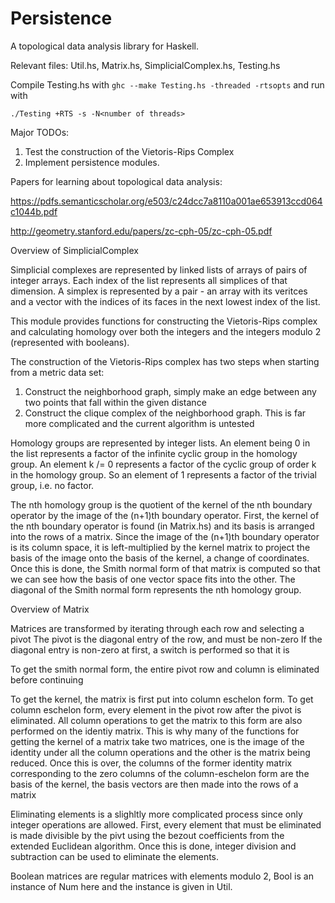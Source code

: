# Persistence
A topological data analysis library for Haskell.

Relevant files: Util.hs, Matrix.hs, SimplicialComplex.hs, Testing.hs

Compile Testing.hs with `ghc --make Testing.hs -threaded -rtsopts` and run with 

    ./Testing +RTS -s -N<number of threads>

Major TODOs:
1) Test the construction of the Vietoris-Rips Complex
2) Implement persistence modules.

Papers for learning about topological data analysis:

https://pdfs.semanticscholar.org/e503/c24dcc7a8110a001ae653913ccd064c1044b.pdf

http://geometry.stanford.edu/papers/zc-cph-05/zc-cph-05.pdf

Overview of SimplicialComplex

Simplicial complexes are represented by linked lists of arrays of pairs of integer arrays.
Each index of the list represents all simplices of that dimension.
A simplex is represented by a pair - an array with its veritces and a vector with the indices
of its faces in the next lowest index of the list.

This module provides functions for constructing the Vietoris-Rips complex and calculating homology
over both the integers and the integers modulo 2 (represented with booleans).

The construction of the Vietoris-Rips complex has two steps when starting from a metric data set:
1) Construct the neighborhood graph, simply make an edge between any two points that fall within the given distance
2) Construct the clique complex of the neighborhood graph. This is far more complicated and the current algorithm is untested

Homology groups are represented by integer lists. An element being 0 in the list represents a factor
of the infinite cyclic group in the homology group. An element k /= 0 represents a factor of the
cyclic group of order k in the homology group. So an element of 1 represents a factor of the trivial group, i.e. no factor.

The nth homology group is the quotient of the kernel of the nth boundary operator by the image of the (n+1)th boundary operator.
First, the kernel of the nth boundary operator is found (in Matrix.hs) and its basis is arranged into the rows of a matrix.
Since the image of the (n+1)th boundary operator is its column space, it is left-multiplied by the kernel matrix
to project the basis of the image onto the basis of the kernel, a change of coordinates. Once this is done,
the Smith normal form of that matrix is computed so that we can see how the basis of one vector space fits into the other.
The diagonal of the Smith normal form represents the nth homology group.

Overview of Matrix

Matrices are transformed by iterating through each row and selecting a pivot
The pivot is the diagonal entry of the row, and must be non-zero
If the diagonal entry is non-zero at first, a switch is performed so that it is

To get the smith normal form, the entire pivot row and column is eliminated before continuing

To get the kernel, the matrix is first put into column eschelon form. To get column eschelon form,
every element in the pivot row after the pivot is eliminated. All column operations to get the
matrix to this form are also performed on the identiy matrix. This is why many of the functions
for getting the kernel of a matrix take two matrices, one is the image of the identity under all
the column operations and the other is the matrix being reduced. Once this is over, the columns of
the former identity matrix corresponding to the zero columns of the column-eschelon form are the
basis of the kernel, the basis vectors are then made into the rows of a matrix

Eliminating elements is a slighltly more complicated process since only integer operations are allowed.
First, every element that must be eliminated is made divisible by the pivt using the bezout coefficients
from the extended Euclidean algorithm. Once this is done, integer division and subtraction can be used
to eliminate the elements.

Boolean matrices are regular matrices with elements modulo 2, Bool is an instance
of Num here and the instance is given in Util.
